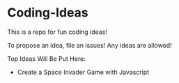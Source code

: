 # Coding-Ideas
This is a repo for fun coding ideas!

To propose an idea, file an issues! Any ideas are allowed!

Top Ideas Will Be Put Here:
- Create a Space Invader Game with Javascript
